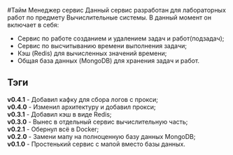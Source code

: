 #Тайм Менеджер сервис
Данный сервис разработан для лабораторных работ по предмету Вычислительные системы.
В данный момент он включает в себя:
* Сервис по работе созданием и удалением задач и работ(подзадач);
* Сервис по высчитыванию времени выполнения задачи;
* Кэш (Redis) для вычисленных значений времени;
* Общая база данных (MongoDB) для хранения задач и работ.

## Тэги
**v0.4.1** - Добавил кафку для сбора логов с прокси; \
**v0.4.0** - Изменил архитектуру и добавил прокси; \
**v0.3.1** - Добавил кэш в виде Redis; \
**v0.3.0** - Вынес в отдельный сервис вычислительную часть; \
**v0.2.1** - Обернул всё в Docker; \
**v0.2.0** - Замени мапу на полноценную базу данных MongoDB; \
**v0.1.0** - Простенький сервис с мапой вместо базы данных. 

